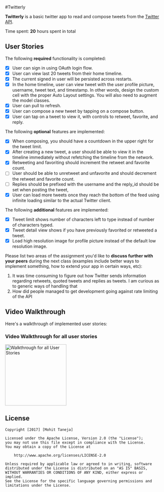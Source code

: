 #Twitterly

**Twitterly** is a basic twitter app to read and compose tweets from the [Twitter API](https://apps.twitter.com/).

Time spent: **20** hours spent in total

## User Stories

The following **required** functionality is completed:

- [x] User can sign in using OAuth login flow.
- [x] User can view last 20 tweets from their home timeline.
- [x] The current signed in user will be persisted across restarts.
- [x] In the home timeline, user can view tweet with the user profile picture, username, tweet text, and timestamp.  In other words, design the custom cell with the proper Auto Layout settings.  You will also need to augment the model classes.
- [x] User can pull to refresh.
- [x] User can compose a new tweet by tapping on a compose button.
- [x] User can tap on a tweet to view it, with controls to retweet, favorite, and reply.

The following **optional** features are implemented:

- [x] When composing, you should have a countdown in the upper right for the tweet limit.
- [x] After creating a new tweet, a user should be able to view it in the timeline immediately without refetching the timeline from the network.
- [x] Retweeting and favoriting should increment the retweet and favorite count.
- [ ] User should be able to unretweet and unfavorite and should decrement the retweet and favorite count.
- [ ] Replies should be prefixed with the username and the reply_id should be set when posting the tweet,
- [x] User can load more tweets once they reach the bottom of the feed using infinite loading similar to the actual Twitter client.

The following **additional** features are implemented:

- [x] Tweet limit shows number of characters left to type instead of number of characters typed.
- [x] Tweet detail view shows if you have previously favorited or retweeted a tweet.
- [x] Load high resolution image for profile picture instead of the default low resolution image.

Please list two areas of the assignment you'd like to **discuss further with your peers** during the next class (examples include better ways to implement something, how to extend your app in certain ways, etc):

1. It was time consuming to figure out how Twitter sends information regarding retweets, quoted tweets and replies as tweets. I am curious as to generic ways of handling that
2. How did people managed to get development going against rate limiting of the API

## Video Walkthrough

Here's a walkthrough of implemented user stories:

### Video Walkthrough for all user stories
<img src='http://i.imgur.com/lP6bwGY.gif' title='Walkthrough for all User Stories' width='200' alt='Walkthrough for all User Stories' />

## License

    Copyright [2017] [Mohit Taneja]

    Licensed under the Apache License, Version 2.0 (the "License");
    you may not use this file except in compliance with the License.
    You may obtain a copy of the License at

        http://www.apache.org/licenses/LICENSE-2.0

    Unless required by applicable law or agreed to in writing, software
    distributed under the License is distributed on an "AS IS" BASIS,
    WITHOUT WARRANTIES OR CONDITIONS OF ANY KIND, either express or implied.
    See the License for the specific language governing permissions and
    limitations under the License.
